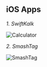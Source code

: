## iOS Apps

_1. SwiftKalk_

![Calculator](https://raw.githubusercontent.com/kirafreaky/Swift-Apps/master/ScreenShots/kalk.png)

_2. SmashTag_

![SmashTag](https://raw.githubusercontent.com/kirafreaky/Swift-Apps/master/ScreenShots/SmashTag.png)

